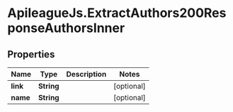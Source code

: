 # ApileagueJs.ExtractAuthors200ResponseAuthorsInner

## Properties

Name | Type | Description | Notes
------------ | ------------- | ------------- | -------------
**link** | **String** |  | [optional] 
**name** | **String** |  | [optional] 


